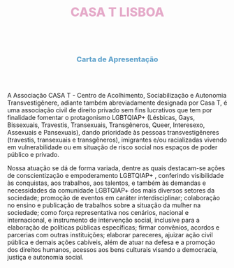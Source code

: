 <h1 align="center" style="font-weight: 800; border: none; padding: 5px; color: #E5AAC9;">CASA T LISBOA</h1>
<br />
<br />
<h3 align="center" style="font-weight: 800; color: #61A3CC;">Carta de Apresentação</h3>
<br />
<br />
<p>
A Associação CASA T - Centro de Acolhimento, Sociabilização e Autonomia Transvestigênere, adiante também abreviadamente designada por Casa T, é uma associação civil de direito privado sem fins lucrativos que tem por finalidade fomentar o protagonismo LGBTQIAP+ (Lésbicas, Gays, Bissexuais, Travestis, Transexuais, Transgêneros, Queer, Interesexo, Assexuais e Pansexuais), dando prioridade às pessoas transvestigêneres (travestis, transexuais e transgêneros), imigrantes e/ou racializadas vivendo em vulnerabilidade ou em situação de risco social nos espaços de poder público e privado.
 
Nossa atuação se dá de forma variada, dentre as quais destacam-se ações de conscientização e empoderamento LGBTQIAP+ , conferindo visibilidade às conquistas, aos trabalhos, aos talentos, e também às demandas e necessidades da comunidade LGBTQIAP+ dos mais diversos setores da sociedade; promoção de eventos em caráter interdisciplinar; colaboração no ensino e publicação de trabalhos sobre a situação da mulher na sociedade; como força representativa nos cenários, nacional e internacional, e instrumento de intervenção social, inclusive para a elaboração de políticas públicas específicas; firmar convênios, acordos e parcerias com outras instituições; elaborar pareceres, ajuizar ação civil pública e demais ações cabíveis, além de atuar na defesa e a promoção dos direitos humanos, acessos aos bens culturais visando a democracia, justiça e autonomia  social.
</p>
